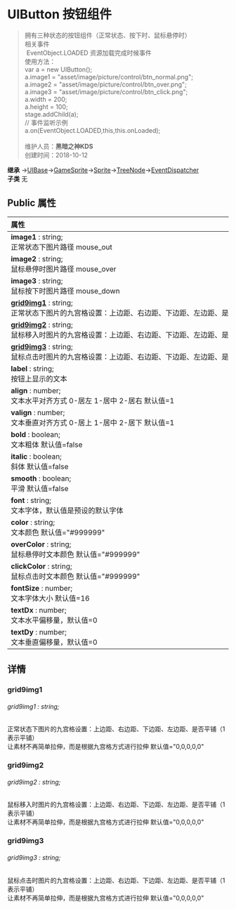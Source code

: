 # UIButton 按钮组件
>拥有三种状态的按钮组件（正常状态、按下时、鼠标悬停时）<br>相关事件<br>&nbsp;EventObject.LOADED 资源加载完成时候事件<br>使用方法：<br>var a = new UIButton();<br>a.image1 = "asset/image/picture/control/btn_normal.png";<br>a.image2 = "asset/image/picture/control/btn_over.png";<br>a.image3 = "asset/image/picture/control/btn_click.png";<br>a.width = 200;<br>a.height = 100;<br>stage.addChild(a);<br>// 事件监听示例<br>a.on(EventObject.LOADED,this,this.onLoaded);<br><br>
>维护人员：**黑暗之神KDS**  
>创建时间：2018-10-12

**继承**  →[UIBase](/zh_hans/library/2d/client/ui/uibase)→[GameSprite](/zh_hans/library/2d/client/gamesprite)→[Sprite](/zh_hans/library/2d/client/lib/sprite)→[TreeNode](/zh_hans/library/2d/client/lib/treenode)→[EventDispatcher](/zh_hans/library/2d/client/lib/eventdispatcher)<br>
**子类**  无<br>
## **Public 属性**
|<div style="width:1000px;text-align:left">属性</div>   |
| ---  |
| **image1** : string;<br>正常状态下图片路径 mouse_out  |
| **image2** : string;<br>鼠标悬停时图片路径 mouse_over  |
| **image3** : string;<br>鼠标按下时图片路径 mouse_down  |
| **[grid9img1](#grid9img1)** : string;<br>正常状态下图片的九宫格设置：上边距、右边距、下边距、左边距、是否平铺（1表示平铺）  |
| **[grid9img2](#grid9img2)** : string;<br>鼠标移入时图片的九宫格设置：上边距、右边距、下边距、左边距、是否平铺（1表示平铺）  |
| **[grid9img3](#grid9img3)** : string;<br>鼠标点击时图片的九宫格设置：上边距、右边距、下边距、左边距、是否平铺（1表示平铺）  |
| **label** : string;<br>按钮上显示的文本  |
| **align** : number;<br>文本水平对齐方式 0-居左 1-居中 2-居右 默认值=1  |
| **valign** : number;<br>文本垂直对齐方式 0-居上 1-居中 2-居下 默认值=1  |
| **bold** : boolean;<br>文本粗体 默认值=false  |
| **italic** : boolean;<br>斜体 默认值=false  |
| **smooth** : boolean;<br>平滑 默认值=false  |
| **font** : string;<br>文本字体，默认值是预设的默认字体  |
| **color** : string;<br>文本颜色 默认值="#999999"  |
| **overColor** : string;<br>鼠标悬停时文本颜色 默认值="#999999"  |
| **clickColor** : string;<br>鼠标点击时文本颜色 默认值="#999999"  |
| **fontSize** : number;<br>文本字体大小 默认值=16  |
| **textDx** : number;<br>文本水平偏移量，默认值=0  |
| **textDy** : number;<br>文本垂直偏移量，默认值=0  |



## 详情

### grid9img1
###### grid9img1 : string;
正常状态下图片的九宫格设置：上边距、右边距、下边距、左边距、是否平铺（1表示平铺）<br>
让素材不再简单拉伸，而是根据九宫格方式进行拉伸 默认值="0,0,0,0,0"
### grid9img2
###### grid9img2 : string;
鼠标移入时图片的九宫格设置：上边距、右边距、下边距、左边距、是否平铺（1表示平铺）<br>
让素材不再简单拉伸，而是根据九宫格方式进行拉伸 默认值="0,0,0,0,0"
### grid9img3
###### grid9img3 : string;
鼠标点击时图片的九宫格设置：上边距、右边距、下边距、左边距、是否平铺（1表示平铺）<br>
让素材不再简单拉伸，而是根据九宫格方式进行拉伸 默认值="0,0,0,0,0"





